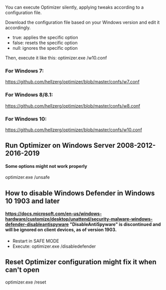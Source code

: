 You can execute Optimizer silently, applying tweaks according to a configuration file.

Download the configuration file based on your Windows version and edit it accordingly.

* true: applies the specific option
* false: resets the specific option
* null: ignores the specific option

Then, execute it like this: optimizer.exe /w10.conf

### For Windows 7: ###
https://github.com/hellzerg/optimizer/blob/master/confs/w7.conf

### For Windows 8/8.1: ###
https://github.com/hellzerg/optimizer/blob/master/confs/w8.conf

### For Windows 10: ###
https://github.com/hellzerg/optimizer/blob/master/confs/w10.conf

## Run Optimizer on Windows Server 2008-2012-2016-2019 ##
#### Some options might not work properly ####
optimizer.exe /unsafe

## How to disable Windows Defender in Windows 10 1903 and later ##
#### https://docs.microsoft.com/en-us/windows-hardware/customize/desktop/unattend/security-malware-windows-defender-disableantispyware "DisableAntiSpyware" is discontinued and will be ignored on client devices, as of version 1903. ####

- Restart in SAFE MODE
- Execute: optimizer.exe /disabledefender

## Reset Optimizer configuration might fix it when can't open ##
optimizer.exe /reset

